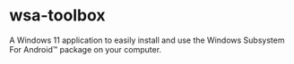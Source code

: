 # wsa-toolbox
A Windows 11 application to easily install and use the Windows Subsystem For Android™ package on your computer.
